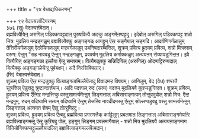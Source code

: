 +++
title = "२४ वेधाद्यधिकरणम्"

+++
९२ वेदात्यर्त्तादिगरणम्  
३७६ (सू) वेदात्यर्त्तबेदात्।   
ब्रह्मवित्यैयिऩ् अरुगिल् पडिक्कप्पट्टदाल् पुरुषवित्यै अदऱ्कु अङ्गमॆऩप्पट्टदु। इदेबोल् अरुगिल् पडिक्कप्पट्ट शन्नो मित्र: मुदलिय मन्द्रङ्गळुम् ब्रह्मवित्यैक्कु अङ्गङ्गळ् आगट्टुम् ऎऩ्ऱ सङ्गैयाल् सङ्गदि। आदर्वणिगर्गळालुम् तैत्तिरीयर्गळालुम् ऐदरेयिगळालुम् मऱ्ऱवर्गळालुम् उबनिषदारम्बत्तिल्, शुक्रम् प्रवित्य ह्रुदयम् प्रवित्य, शन्नो मित्रश्शम् वरुण: ऎऩ्ऱुम् "सह नाववदु ऎऩ्ऩुम् मन्द्रङ्गळुम्, प्रवर्क्यम् मुदलिय कर्माक्कळुम् अत्ययऩम् सॆय्यप्पडुगिऩ्ऱऩ। इवै वित्यैयिऩ् अङ्गङ्गळा इल्लैया ऎऩ्ऱु सम्शयम्। वित्यैगळुक्कु सन्निदियिल् (अरुगिल्) ओदप्पट्टिरुप्पदाल् वित्यैक्कु अङ्गङ्गळेयॆऩ्ऱु पूर्वबक्षम्। अदै निरसिक्किऱार्।  
(सि) वेदात्यर्त्तबेदात्।  
शुक्रम् प्रवित्य ऎऩ्ऱ मन्द्रत्तुक्कु वित्याङ्गत्वमिल्लैयॆऩ्बदु विवादमऱ्ऱ विषयम्। आगिलुम्, वेद (वेध) शप्तत्तै सूत्रत्तिल् ऎडुत्तदु त्रुष्टान्दार्त्तमाम्। आदि पदत्ताल् रुद (सत्य) वदऩम् मुदलियवै कूऱप्पडुगिऩ्ऱऩ। शुक्रम् प्रवित्य, ह्रुदयम् प्रवित्य ऎऩ्गिऱ मन्द्रत्तिऱ्कु वस्तुसामर्त्यमॆऩ्ऩुम् लिङ्गत्ताल् अबिसाराङ्गत्वम् तोऩ्ऱुवदुबोल् शन्नो मित्र: ऎऩ्ऱ मन्द्रमुम्, रुदम् वदिष्यामि सत्यम् वदिष्यामि ऎऩ्ऱुम् तेजस्वि नावदीदमस्तु ऎऩ्ऱुम् सॊल्लप्पडुवदु वस्तु सामर्त्यमॆऩ्ऩुम् लिङ्गत्ताल् अत्ययऩ शेषम् ऎऩ्ऱु तोऩ्ऱुगिऱदु।  
शुक्रम् प्रवित्य, ह्रुदयम् प्रवित्य ऎऩ्बदु ब्रह्मवित्या प्रगरणत्तैक् काट्टिलुम् प्रबलमाऩ लिङ्गत्ताल् अबिसाराङ्गमेयऩ्ऱि ब्रह्मवित्याङ्गमऩ्ऱु ऎऩ्ऱु कूऱियदु पोल्, इङ्गुम् लिङ्गम् प्रबलमागैयाल् - शन्नो मित्र मुदलियवै अत्ययऩाङ्गमाग विऩियोगिक्कप्पट्टुळ्ळवैयादलिऩ् ब्रह्मवित्याङ्गमल्लवॆऩ्बदाम्।

